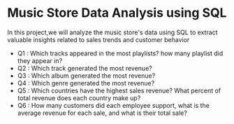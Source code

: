 # Music Store Data Analysis using SQL

In this project,we will analyze the music store's data using SQL to extract valuable insights related to sales trends and customer behavior

- Q1  : Which tracks appeared in the most playlists? how many playlist did they
appear in?
- Q2  : Which track generated the most revenue?
- Q3  : Which album generated the most revenue?
- Q4  : Which genre generated the most revenue?
- Q5  : Which countries have the highest sales revenue? What percent of total
revenue does each country make up?
- Q6  : How many customers did each employee support, what is the average
revenue for each sale, and what is their total sale?
